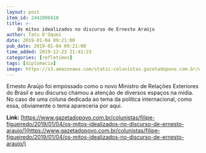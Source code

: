```yaml
---
layout: post
item_id: 2442808418
title: >-
    Os mitos idealizados no discurso de Ernesto Araújo
author: Tatu D'Oquei
date: 2019-01-04 09:21:00
pub_date: 2019-01-04 09:21:00
time_added: 2019-12-23 21:41:23
categories: [refletimos]
tags: [diplomacia]
image: https://s3.amazonaws.com/static-colunistas.gazetadopovo.com.br/wp-content/uploads/sites/222/2019/01/04091645/ernesto-araujo.jpg
---
```


Ernesto Araújo foi empossado como o novo Ministro de Relações Exteriores do Brasil e seu discurso chamou a atenção de diversos espaços na mídia. No caso de uma coluna dedicada ao tema da política internacional, como essa, obviamente o tema apareceria por aqui.

**Link:** [https://www.gazetadopovo.com.br/colunistas/filipe-figueiredo/2019/01/04/os-mitos-idealizados-no-discurso-de-ernesto-araujo/](https://www.gazetadopovo.com.br/colunistas/filipe-figueiredo/2019/01/04/os-mitos-idealizados-no-discurso-de-ernesto-araujo/)

